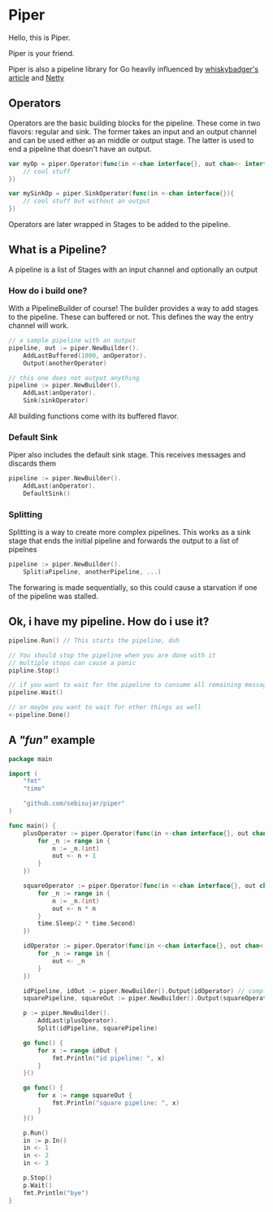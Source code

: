 # Piper
Hello, this is Piper. 

Piper is your friend. 

Piper is also a pipeline library for Go heavily influenced by [whiskybadger's article](https://whiskybadger.io/post/introducing-go-pipeline/) and [Netty](https://netty.io/)

## Operators
Operators are the basic building blocks for the pipeline. These come in two flavors: regular and sink.
The former takes an input and an output channel and can be used either as an middle or output stage.
The latter is used to end a pipeline that doesn't have an output.

```go
var myOp = piper.Operator(func(in <-chan interface{}, out chan<- interface{}){
    // cool stuff
})

var mySinkOp = piper.SinkOperator(func(in <-chan interface{}){
    // cool stuff but without an output
})
```

Operators are later wrapped in Stages to be added to the pipeline.

## What is a Pipeline?
A pipeline is a list of Stages with an input channel and optionally an output

### How do i build one?
With a PipelineBuilder of course! The builder provides a way to add stages to the pipeline. 
These can buffered or not. This defines the way the entry channel will work.

```go
// a sample pipeline with an output
pipeline, out := piper.NewBuilder().
    AddLastBuffered(1000, anOperator).
    Output(anotherOperator)

// this one does not output anything
pipeline := piper.NewBuilder().
    AddLast(anOperator).
    Sink(sinkOperator)

```
All building functions come with its buffered flavor.

### Default Sink
Piper also includes the default sink stage. This receives messages and discards them
```go
pipeline := piper.NewBuilder().
    AddLast(anOperator).
    DefaultSink()
```

### Splitting
Splitting is a way to create more complex pipelines. This works as a sink stage that ends the initial pipeline
and forwards the output to a list of pipelnes
```go
pipeline := piper.NewBuilder().
    Split(aPipeline, anotherPipeline, ...)
```
The forwaring is made sequentially, so this could cause a starvation if one of the pipeline was stalled.


## Ok, i have my pipeline. How do i use it?
```go
pipeline.Run() // This starts the pipeline, duh

// You should stop the pipeline when you are done with it
// multiple stops can cause a panic
pipline.Stop()

// if you want to wait for the pipeline to consume all remaining messages:
pipeline.Wait()

// or maybe you want to wait for other things as well
<-pipeline.Done()
```

## A *"fun"* example
```go
package main

import (
	"fmt"
	"time"

	"github.com/sebisujar/piper"
)

func main() {
	plusOperator := piper.Operator(func(in <-chan interface{}, out chan<- interface{}) {
		for _n := range in {
			n := _n.(int)
			out <- n + 1
		}
	})

	squareOperator := piper.Operator(func(in <-chan interface{}, out chan<- interface{}) {
		for _n := range in {
			n := _n.(int)
			out <- n * n
		}
		time.Sleep(2 * time.Second)
	})

	idOperator := piper.Operator(func(in <-chan interface{}, out chan<- interface{}) {
		for _n := range in {
			out <- _n
		}
	})

	idPipeline, idOut := piper.NewBuilder().Output(idOperator) // complex pipeline
	squarePipeline, squareOut := piper.NewBuilder().Output(squareOperator) // much more complex pipeline

	p := piper.NewBuilder().
		AddLast(plusOperator).
		Split(idPipeline, squarePipeline)

	go func() {
		for x := range idOut {
			fmt.Println("id pipeline: ", x)
		}
	}()

	go func() {
		for x := range squareOut {
			fmt.Println("square pipeline: ", x)
		}
	}()

	p.Run()
	in := p.In()
	in <- 1
	in <- 2
	in <- 3

	p.Stop()
    p.Wait()
   	fmt.Println("bye")
}

```
